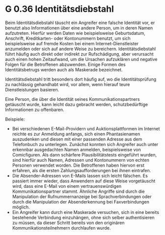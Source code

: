 G 0.36 Identitätsdiebstahl
==========================

Beim Identitätsdiebstahl täuscht ein Angreifer eine falsche Identität vor, er benutzt also Informationen über eine andere Person, um in deren Namen aufzutreten. Hierfür werden Daten wie beispielsweise Geburtsdatum, Anschrift, Kreditkarten- oder Kontonummern benutzt, um sich beispielsweise auf fremde Kosten bei einem Internet-Dienstleister anzumelden oder sich auf andere Weise zu bereichern. Identitätsdiebstahl führt häufig auch direkt oder indirekt zur Rufschädigung, aber verursacht auch einen hohen Zeitaufwand, um die Ursachen aufzuklären und negative Folgen für die Betroffenen abzuwenden. Einige Formen des Identitätsbetrugs werden auch als Maskerade bezeichnet.

Identitätsdiebstahl tritt besonders dort häufig auf, wo die Identitätsprüfung zu nachlässig gehandhabt wird, vor allem, wenn hierauf teure Dienstleistungen basieren.

Eine Person, die über die Identität seines Kommunikationspartners getäuscht wurde, kann leicht dazu gebracht werden, schutzbedürftige Informationen zu offenbaren.

Beispiele:

* Bei verschiedenen E-Mail-Providern und Auktionsplattformen im Internet reichte es zur Anmeldung anfangs, sich einen Phantasienamen auszudenken und diesen mit einer passenden Adresse aus dem Telefonbuch zu unterlegen. Zunächst konnten sich Angreifer auch unter erkennbar ausgedachten Namen anmelden, beispielsweise von Comicfiguren. Als dann schärfere Plausibilitätstests eingeführt wurden, sind hierfür auch Namen, Adressen und Kontonummern von echten Personen verwendet worden. Die Betroffenen haben hiervon erst erfahren, als die ersten Zahlungsaufforderungen bei ihnen eintrafen.
* Die Absender-Adressen von E-Mails lassen sich leicht fälschen. Es passiert immer wieder, dass Anwendern auf diese Weise vorgetäuscht wird, dass eine E-Mail von einem vertrauenswürdigen Kommunikationspartner stammt. Ähnliche Angriffe sind durch die Manipulation der Rufnummernanzeige bei Sprachverbindungen oder durch die Manipulation der Absenderkennung bei Faxverbindungen möglich.
* Ein Angreifer kann durch eine Maskerade versuchen, sich in eine bereits bestehende Verbindung einzuhängen, ohne sich selber authentisieren zu müssen, da dieser Schritt bereits von den originären Kommunikationsteilnehmern durchlaufen wurde.
